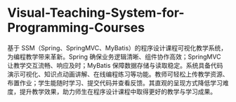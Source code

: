 # Visual-Teaching-System-for-Programming-Courses
基于 SSM（Spring、SpringMVC、MyBatis）的程序设计课程可视化教学系统，为编程教学带来革新。Spring 确保业务逻辑清晰、组件协作高效；SpringMVC 让教学交互流畅、响应及时；MyBatis 保障数据存储与读取稳定。系统具备代码演示可视化、知识点动画讲解、在线编程练习等功能。教师可轻松上传教学资源、布置作业；学生能随时学习、提交代码并查看反馈。其直观的呈现方式降低学习难度，提升教学效果，助力师生在程序设计课程中取得更好的教学与学习成果。 
